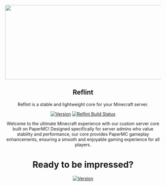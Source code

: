 <div align="Center">

<p align="center">
  <img width="680" height="240" src="https://raw.githubusercontent.com/ReflintMC/Reflint/refs/heads/web/storage/banner.png">
</p>

## Reflint
Reflint is a stable and lightweight core for your Minecraft server.

[![Version](https://img.shields.io/badge/version-alpha-red?style=flat
)](https://github.com/ReflintMC/Reflint/releases) [![Reflint Build Status](https://img.shields.io/github/actions/workflow/status/ReflintMC/Reflint/build.yml?branch=dev)](https://github.com/ReflintMC/Reflint/actions)

Welcome to the ultimate Minecraft experience with our custom server core built on PaperMC! Designed specifically for server admins who value stability and performance, our core provides PaperMC gameplay enhancements, ensuring a smooth and enjoyable gaming experience for all players.

# Ready to be impressed?
[![Version](https://img.shields.io/badge/Reflint-Click_to_Download-brightgreen?style=for-the-badge)](https://github.com/ReflintMC/Reflint/releases/latest)

